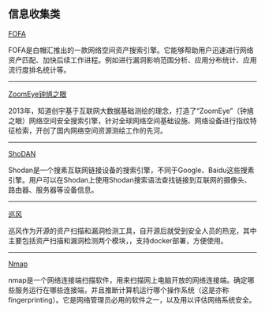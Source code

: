 ## 信息收集类 

[FOFA](https://fofa.so/)

FOFA是白帽汇推出的一款网络空间资产搜索引擎。它能够帮助用户迅速进行网络资产匹配、加快后续工作进程。例如进行漏洞影响范围分析、应用分布统计、应用流行度排名统计等。

---
[ZoomEye钟馗之眼](https://www.zoomeye.org/)


2013年，知道创宇基于互联网大数据基础测绘的理念，打造了“ZoomEye”（钟馗之眼）网络空间安全搜索引擎，针对全球网络空间基础设施、网络设备进行指纹特征检索，开创了国内网络空间资源测绘工作的先河。

---
[ShoDAN](https://www.shodan.io/)

Shodan是一个搜素互联网链接设备的搜索引擎，不同于Google、Baidu这些搜素引擎。用户可以在Shodan上使用Shodan搜索语法查找链接到互联网的摄像头、路由器、服务器等设备信息。

---
[巡风](https://github.com/ysrc/xunfeng)

巡风作为开源的资产扫描和漏洞检测工具，自开源后就受到安全人员的热宠，其中主要包括资产扫描和漏洞检测两个模块，，支持docker部署，方便使用。

---
[Nmap](https://github.com/nmap/nmap)

nmap是一个网络连接端扫描软件，用来扫描网上电脑开放的网络连接端。确定哪些服务运行在哪些连接端，并且推断计算机运行哪个操作系统（这是亦称 fingerprinting）。它是网络管理员必用的软件之一，以及用以评估网络系统安全。

